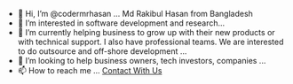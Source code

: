 - 👋 Hi, I’m @codermrhasan ... Md Rakibul Hasan from Bangladesh
- 👀 I’m interested in software development and research...
- 💼 I’m currently helping business to grow up with their new products or with technical support. I also have professional teams. We are interested to do outsource and off-shore development ...
- 💞️ I’m looking to help business owners, tech investors, companies ...
- 📫 How to reach me ... [Contact With Us](https://www.sigmosoft.com/contact/)
